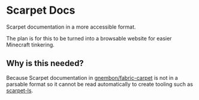 # Scarpet Docs

Scarpet documentation in a more accessible format.

The plan is for this to be turned into a browsable website for easier Minecraft
tinkering.

## Why is this needed?

Because Scarpet documentation in [gnembon/fabric-carpet] is not in a parsable
format so it cannot be read automatically to create tooling such as
[scarpet-ls].

[gnembon/fabric-carpet]: https://github.com/gnembon/fabric-carpet
[scarpet-ls]: https://github.com/FedericoCarboni/scarpet-ls#readme
